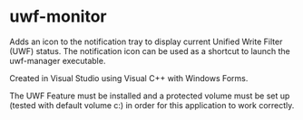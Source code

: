 # uwf-monitor
Adds an icon to the notification tray to display current Unified Write Filter (UWF) status.
The notification icon can be used as a shortcut to launch the uwf-manager executable.

Created in Visual Studio using Visual C++ with Windows Forms.

The UWF Feature must be installed and a protected volume must be set up (tested with default volume c:) in order for this application to work correctly.
